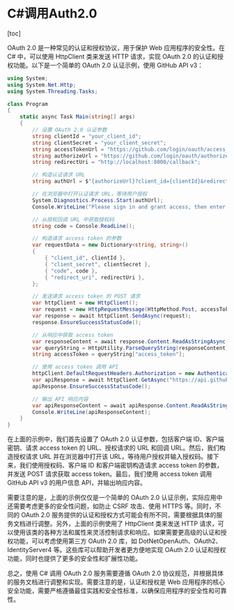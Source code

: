 # C#调用Auth2.0

[toc]

OAuth 2.0 是一种常见的认证和授权协议，用于保护 Web 应用程序的安全性。在 C# 中，可以使用 HttpClient 类来发送 HTTP 请求，实现 OAuth 2.0 的认证和授权功能。以下是一个简单的 OAuth 2.0 认证示例，使用 GitHub API v3：

```C#
using System;
using System.Net.Http;
using System.Threading.Tasks;

class Program
{
    static async Task Main(string[] args)
    {
        // 设置 OAuth 2.0 认证参数
        string clientId = "your_client_id";
        string clientSecret = "your_client_secret";
        string accessTokenUrl = "https://github.com/login/oauth/access_token";
        string authorizeUrl = "https://github.com/login/oauth/authorize";
        string redirectUri = "http://localhost:8000/callback";

        // 构造认证请求 URL
        string authUrl = $"{authorizeUrl}?client_id={clientId}&redirect_uri={redirectUri}";

        // 在浏览器中打开认证请求 URL，等待用户授权
        System.Diagnostics.Process.Start(authUrl);
        Console.WriteLine("Please sign in and grant access, then enter the code:");

        // 从授权回调 URL 中获取授权码
        string code = Console.ReadLine();

        // 构造请求 access token 的参数
        var requestData = new Dictionary<string, string>()
        {
            { "client_id", clientId },
            { "client_secret", clientSecret },
            { "code", code },
            { "redirect_uri", redirectUri },
        };

        // 发送请求 access token 的 POST 请求
        var httpClient = new HttpClient();
        var request = new HttpRequestMessage(HttpMethod.Post, accessTokenUrl) { Content = new FormUrlEncodedContent(requestData) };
        var response = await httpClient.SendAsync(request);
        response.EnsureSuccessStatusCode();

        // 从响应中获取 access token
        var responseContent = await response.Content.ReadAsStringAsync();
        var queryString = HttpUtility.ParseQueryString(responseContent);
        string accessToken = queryString["access_token"];

        // 使用 access token 调用 API
        httpClient.DefaultRequestHeaders.Authorization = new AuthenticationHeaderValue("Bearer", accessToken);
        var apiResponse = await httpClient.GetAsync("https://api.github.com/user");
        apiResponse.EnsureSuccessStatusCode();

        // 输出 API 响应内容
        var apiResponseContent = await apiResponse.Content.ReadAsStringAsync();
        Console.WriteLine(apiResponseContent);
    }
}

```

在上面的示例中，我们首先设置了 OAuth 2.0 认证参数，包括客户端 ID、客户端密钥、请求 access token 的 URL、授权请求的 URL 和回调 URL。然后，我们构造授权请求 URL 并在浏览器中打开该 URL，等待用户授权并输入授权码。接下来，我们使用授权码、客户端 ID 和客户端密钥构造请求 access token 的参数，并发送 POST 请求获取 access token。最后，我们使用 access token 调用 GitHub API v3 的用户信息 API，并输出响应内容。

需要注意的是，上面的示例仅仅是一个简单的 OAuth 2.0 认证示例，实际应用中还需要考虑更多的安全性问题，如防止 CSRF 攻击、使用 HTTPS 等。同时，不同的 OAuth 2.0 服务提供的认证和授权方式可能会有所不同，需要根据具体的服务文档进行调整。另外，上面的示例使用了 HttpClient 类来发送 HTTP 请求，可以使用该类的各种方法和属性来灵活控制请求和响应。如果需要更高级的认证和授权功能，可以考虑使用第三方 OAuth 2.0 库，如 DotNetOpenAuth、OAuth2、IdentityServer4 等。这些库可以帮助开发者更方便地实现 OAuth 2.0 认证和授权功能，同时也提供了更多的安全性和扩展性功能。

总之，使用 C# 调用 OAuth 2.0 服务需要遵循 OAuth 2.0 协议规范，并根据具体的服务文档进行调整和实现。需要注意的是，认证和授权是 Web 应用程序的核心安全功能，需要严格遵循最佳实践和安全性标准，以确保应用程序的安全性和可靠性。